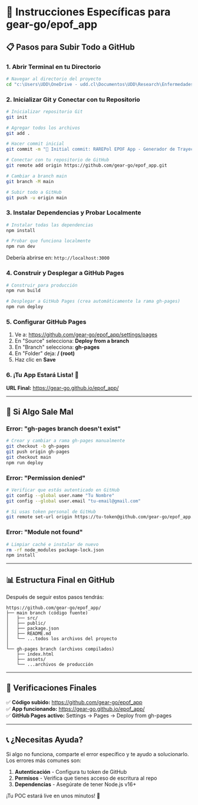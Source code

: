 # 🚀 Instrucciones Específicas para gear-go/epof_app

## 📋 Pasos para Subir Todo a GitHub

### 1. **Abrir Terminal en tu Directorio**
```bash
# Navegar al directorio del proyecto
cd "c:\Users\UDD\OneDrive - udd.cl\Documentos\UDD\Research\Enfermedades_Raras\GRD\Semana_I_2025"
```

### 2. **Inicializar Git y Conectar con tu Repositorio**
```bash
# Inicializar repositorio Git
git init

# Agregar todos los archivos
git add .

# Hacer commit inicial
git commit -m "🎉 Initial commit: RAREPol EPOF App - Generador de Trayectorias Sintéticas"

# Conectar con tu repositorio de GitHub
git remote add origin https://github.com/gear-go/epof_app.git

# Cambiar a branch main
git branch -M main

# Subir todo a GitHub
git push -u origin main
```

### 3. **Instalar Dependencias y Probar Localmente**
```bash
# Instalar todas las dependencias
npm install

# Probar que funciona localmente
npm run dev
```

Debería abrirse en: `http://localhost:3000`

### 4. **Construir y Desplegar a GitHub Pages**
```bash
# Construir para producción
npm run build

# Desplegar a GitHub Pages (crea automáticamente la rama gh-pages)
npm run deploy
```

### 5. **Configurar GitHub Pages**
1. Ve a: https://github.com/gear-go/epof_app/settings/pages
2. En "Source" selecciona: **Deploy from a branch**
3. En "Branch" selecciona: **gh-pages** 
4. En "Folder" deja: **/ (root)**
5. Haz clic en **Save**

### 6. **¡Tu App Estará Lista! 🎉**

**URL Final:** https://gear-go.github.io/epof_app/

---

## 🔧 Si Algo Sale Mal

### **Error: "gh-pages branch doesn't exist"**
```bash
# Crear y cambiar a rama gh-pages manualmente
git checkout -b gh-pages
git push origin gh-pages
git checkout main
npm run deploy
```

### **Error: "Permission denied"**
```bash
# Verificar que estás autenticado en GitHub
git config --global user.name "Tu Nombre"
git config --global user.email "tu-email@gmail.com"

# Si usas token personal de GitHub
git remote set-url origin https://tu-token@github.com/gear-go/epof_app.git
```

### **Error: "Module not found"**
```bash
# Limpiar caché e instalar de nuevo
rm -rf node_modules package-lock.json
npm install
```

---

## 📊 Estructura Final en GitHub

Después de seguir estos pasos tendrás:

```
https://github.com/gear-go/epof_app/
├── main branch (código fuente)
│   ├── src/
│   ├── public/
│   ├── package.json
│   ├── README.md
│   └── ...todos los archivos del proyecto
│
└── gh-pages branch (archivos compilados)
    ├── index.html
    ├── assets/
    └── ...archivos de producción
```

---

## 🎯 Verificaciones Finales

✅ **Código subido:** https://github.com/gear-go/epof_app  
✅ **App funcionando:** https://gear-go.github.io/epof_app/  
✅ **GitHub Pages activo:** Settings → Pages → Deploy from gh-pages  

---

## 📞 ¿Necesitas Ayuda?

Si algo no funciona, comparte el error específico y te ayudo a solucionarlo. Los errores más comunes son:

1. **Autenticación** - Configura tu token de GitHub
2. **Permisos** - Verifica que tienes acceso de escritura al repo
3. **Dependencias** - Asegúrate de tener Node.js v16+

¡Tu POC estará live en unos minutos! 🚀
